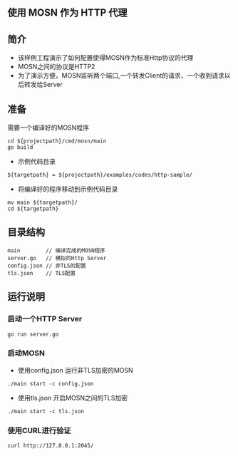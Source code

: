 ## 使用 MOSN 作为 HTTP 代理

## 简介

+ 该样例工程演示了如何配置使得MOSN作为标准Http协议的代理
+ MOSN之间的协议是HTTP2
+ 为了演示方便，MOSN监听两个端口,一个转发Client的请求，一个收到请求以后转发给Server

## 准备

需要一个编译好的MOSN程序
```
cd ${projectpath}/cmd/mosn/main
go build
```

+ 示例代码目录

```
${targetpath} = ${projectpath}/examples/codes/http-sample/
```

+ 将编译好的程序移动到示例代码目录

```
mv main ${targetpath}/
cd ${targetpath}
```


## 目录结构

```
main        // 编译完成的MOSN程序
server.go   // 模拟的Http Server
config.json // 非TLS的配置
tls.json    // TLS配置
```

## 运行说明

### 启动一个HTTP Server

```
go run server.go
```

### 启动MOSN

+ 使用config.json 运行非TLS加密的MOSN

```
./main start -c config.json
```

+ 使用tls.json 开启MOSN之间的TLS加密

```
./main start -c tls.json
```


### 使用CURL进行验证

```
curl http://127.0.0.1:2045/
```
